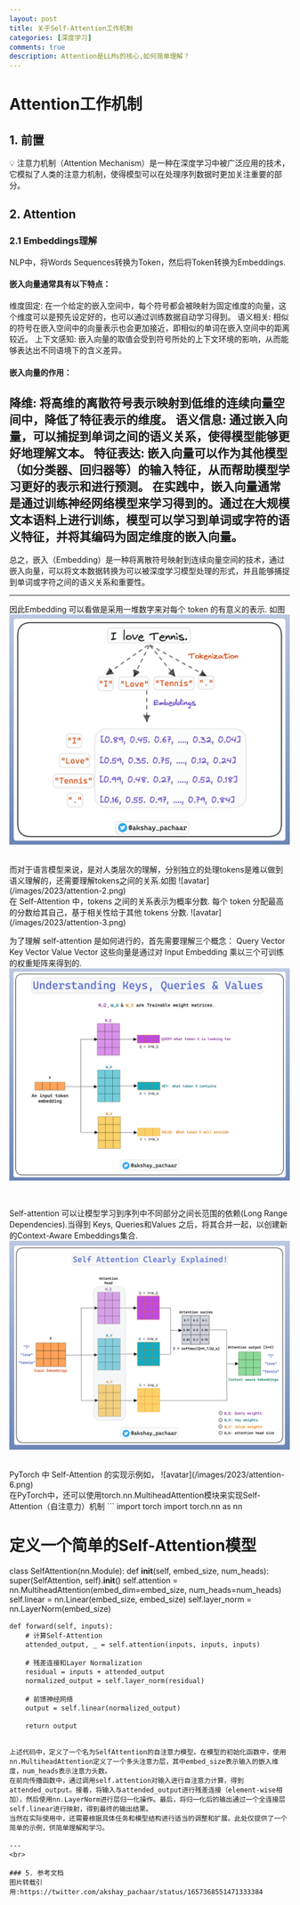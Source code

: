 ```yaml
---
layout: post
title: 关于Self-Attention工作机制
categories: [深度学习]
comments: true
description: Attention是LLMs的核心,如何简单理解？
---
```



# Attention工作机制
## 1. 前置
💡 注意力机制（Attention Mechanism）是一种在深度学习中被广泛应用的技术，它模拟了人类的注意力机制，使得模型可以在处理序列数据时更加关注重要的部分。

## 2. Attention
### 2.1 Embeddings理解
NLP中，将Words Sequences转换为Token，然后将Token转换为Embeddings.
#### 嵌入向量通常具有以下特点：

维度固定: 在一个给定的嵌入空间中，每个符号都会被映射为固定维度的向量，这个维度可以是预先设定好的，也可以通过训练数据自动学习得到。
语义相关: 相似的符号在嵌入空间中的向量表示也会更加接近，即相似的单词在嵌入空间中的距离较近。
上下文感知: 嵌入向量的取值会受到符号所处的上下文环境的影响，从而能够表达出不同语境下的含义差异。

#### 嵌入向量的作用：

降维: 将高维的离散符号表示映射到低维的连续向量空间中，降低了特征表示的维度。
语义信息: 通过嵌入向量，可以捕捉到单词之间的语义关系，使得模型能够更好地理解文本。
特征表达: 嵌入向量可以作为其他模型（如分类器、回归器等）的输入特征，从而帮助模型学习更好的表示和进行预测。
在实践中，嵌入向量通常是通过训练神经网络模型来学习得到的。通过在大规模文本语料上进行训练，模型可以学习到单词或字符的语义特征，并将其编码为固定维度的嵌入向量。
---
总之，嵌入（Embedding）是一种将离散符号映射到连续向量空间的技术，通过嵌入向量，可以将文本数据转换为可以被深度学习模型处理的形式，并且能够捕捉到单词或字符之间的语义关系和重要性。


---
因此Embedding 可以看做是采用一堆数字来对每个 token 的有意义的表示. 如图 ![avatar](/images/2023/attention-1.png)

<br>
而对于语言模型来说，是对人类层次的理解，分别独立的处理tokens是难以做到语义理解的，还需要理解tokens之间的关系.如图 ![avatar](/images/2023/attention-2.png)

<br>
在 Self-Attention 中，tokens 之间的关系表示为概率分数. 每个 token 分配最高的分数给其自己，基于相关性给于其他 tokens 分数.
![avatar](/images/2023/attention-3.png)

<br>

为了理解 self-attention 是如何进行的，首先需要理解三个概念：
Query Vector
Key Vector
Value Vector
这些向量是通过对 Input Embedding 乘以三个可训练的权重矩阵来得到的.
![avatar](/images/2023/attention-4.png)

<br>

Self-attention 可以让模型学习到序列中不同部分之间长范围的依赖(Long Range Dependencies).当得到 Keys, Queries和Values 之后，将其合并一起，以创建新的Context-Aware Embeddings集合.
![avatar](/images/2023/attention-5.png)


<br>
PyTorch 中 Self-Attention 的实现示例如，
![avatar](/images/2023/attention-6.png)

<br>
在PyTorch中，还可以使用torch.nn.MultiheadAttention模块来实现Self-Attention（自注意力）机制
```
import torch
import torch.nn as nn

# 定义一个简单的Self-Attention模型
class SelfAttention(nn.Module):
    def __init__(self, embed_size, num_heads):
        super(SelfAttention, self).__init__()
        self.attention = nn.MultiheadAttention(embed_dim=embed_size, num_heads=num_heads)
        self.linear = nn.Linear(embed_size, embed_size)
        self.layer_norm = nn.LayerNorm(embed_size)
    
    def forward(self, inputs):
        # 计算Self-Attention
        attended_output, _ = self.attention(inputs, inputs, inputs)
        
        # 残差连接和Layer Normalization
        residual = inputs + attended_output
        normalized_output = self.layer_norm(residual)
        
        # 前馈神经网络
        output = self.linear(normalized_output)
        
        return output

```

上述代码中，定义了一个名为SelfAttention的自注意力模型。在模型的初始化函数中，使用nn.MultiheadAttention定义了一个多头注意力层，其中embed_size表示输入的嵌入维度，num_heads表示注意力头数。
在前向传播函数中，通过调用self.attention对输入进行自注意力计算，得到attended_output。接着，将输入与attended_output进行残差连接（element-wise相加），然后使用nn.LayerNorm进行层归一化操作。最后，将归一化后的输出通过一个全连接层self.linear进行映射，得到最终的输出结果。
当然在实际使用中，还需要根据具体任务和模型结构进行适当的调整和扩展。此处仅提供了一个简单的示例，供简单理解和学习。

---
<br>

### 5. 参考文档
图片转载引用:https://twitter.com/akshay_pachaar/status/1657368551471333384
